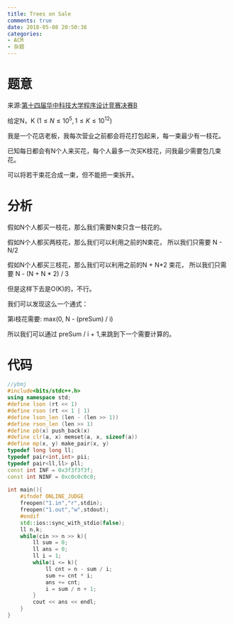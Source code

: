 ```yaml
---
title: Trees on Sale
comments: true
date: 2018-05-08 20:50:38
categories:
- ACM 
- 杂题
---
```


# 题意
来源:[第十四届华中科技大学程序设计竞赛决赛B](https://www.nowcoder.com/acm/contest/119/B)

给定N，K $(1 \leq N \leq 10^5, 1 \leq K \leq 10^{12})$

我是一个花店老板，我每次营业之前都会将花打包起来，每一束最少有一枝花。 

已知每日都会有N个人来买花，每个人最多一次买K枝花，问我最少需要包几束花。

可以将若干束花合成一束，但不能把一束拆开。

# 分析

假如N个人都买一枝花，那么我们需要N束只含一枝花的。

假如N个人都买两枝花，那么我们可以利用之前的N束花， 所以我们只需要 N - N/2

假如N个人都买三枝花，那么我们可以利用之前的N + N*2 束花， 所以我们只需要
N - (N + N * 2) / 3

但是这样下去是O(K)的，不行。

我们可以发现这么一个通式： 

第i枝花需要: max(0, N - (preSum) / i) 

所以我们可以通过 preSum / i + 1,来跳到下一个需要计算的。
# 代码
```cpp
//ybmj
#include<bits/stdc++.h>
using namespace std;
#define lson (rt << 1)
#define rson (rt << 1 | 1)
#define lson_len (len - (len >> 1))
#define rson_len (len >> 1)
#define pb(x) push_back(x)
#define clr(a, x) memset(a, x, sizeof(a))
#define mp(x, y) make_pair(x, y)
typedef long long ll;
typedef pair<int,int> pii;
typedef pair<ll,ll> pll;
const int INF = 0x3f3f3f3f;
const int NINF = 0xc0c0c0c0;
 
int main(){
    #ifndef ONLINE_JUDGE
    freopen("1.in","r",stdin);
    freopen("1.out","w",stdout);
    #endif
    std::ios::sync_with_stdio(false);
    ll n,k;
    while(cin >> n >> k){
        ll sum = 0;
        ll ans = 0;
        ll i = 1;
        while(i <= k){
            ll cnt = n - sum / i;
            sum += cnt * i;
            ans += cnt;
            i = sum / n + 1;
        }
        cout << ans << endl;
    }
}
```
